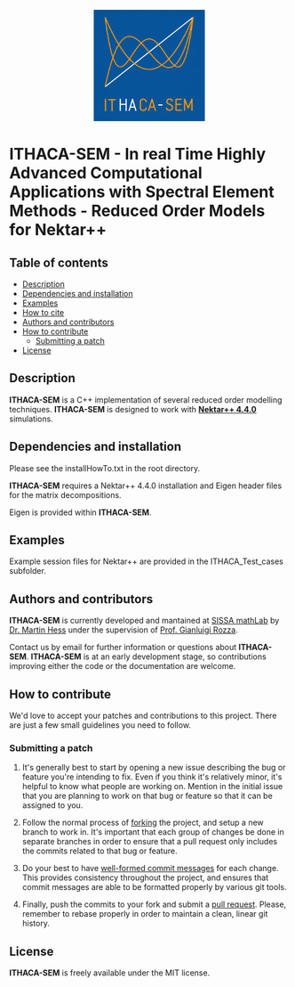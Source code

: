 <p align="center">
  <a href="http://mathlab.github.io/ITHACA-SEM/" target="_blank" >
    <img alt="ITHACA-SEM" src="./readme/logo_ithaca-sem.png" width="200" />
  </a>
</p>


# ITHACA-SEM - In real Time Highly Advanced Computational Applications with Spectral Element Methods - Reduced Order Models for Nektar++

## Table of contents
* [Description](#description)
* [Dependencies and installation](#dependencies-and-installation)
* [Examples](#examples)
* [How to cite](#how-to-cite)
* [Authors and contributors](#authors-and-contributors)
* [How to contribute](#how-to-contribute)
	* [Submitting a patch](#submitting-a-patch) 
* [License](#license)


## Description
**ITHACA-SEM** is a C++ implementation  of several reduced order modelling techniques. **ITHACA-SEM** is designed to work with [**Nektar++ 4.4.0**](www.nektar.info) simulations.

## Dependencies and installation
Please see the installHowTo.txt in the root directory.

**ITHACA-SEM** requires a Nektar++ 4.4.0 installation and Eigen header files for the matrix decompositions. 

Eigen is provided within **ITHACA-SEM**.

## Examples
Example session files for Nektar++ are provided in the ITHACA_Test_cases subfolder.

## Authors and contributors
**ITHACA-SEM** is currently developed and mantained at [SISSA mathLab](http://mathlab.sissa.it/) by [Dr. Martin Hess](mailto:mhess@sissa.it) under the supervision of [Prof. Gianluigi Rozza](mailto:gianluigi.rozza@sissa.it).

Contact us by email for further information or questions about **ITHACA-SEM**.
 **ITHACA-SEM** is at an early development stage, so contributions improving either the code or the documentation are welcome.

## How to contribute
We'd love to accept your patches and contributions to this project. There are just a few small guidelines you need to follow.

### Submitting a patch

  1. It's generally best to start by opening a new issue describing the bug or
     feature you're intending to fix.  Even if you think it's relatively minor,
     it's helpful to know what people are working on.  Mention in the initial
     issue that you are planning to work on that bug or feature so that it can
     be assigned to you.

  2. Follow the normal process of [forking][] the project, and setup a new
     branch to work in.  It's important that each group of changes be done in
     separate branches in order to ensure that a pull request only includes the
     commits related to that bug or feature.

  3. Do your best to have [well-formed commit messages][] for each change.
     This provides consistency throughout the project, and ensures that commit
     messages are able to be formatted properly by various git tools.

  4. Finally, push the commits to your fork and submit a [pull request][]. Please,
     remember to rebase properly in order to maintain a clean, linear git history.

[forking]: https://help.github.com/articles/fork-a-repo
[well-formed commit messages]: http://tbaggery.com/2008/04/19/a-note-about-git-commit-messages.html
[pull request]: https://help.github.com/articles/creating-a-pull-request

## License
**ITHACA-SEM** is freely available under the MIT license.
